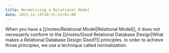 ```yaml
---
title: Normalizing a Relational Model
date: 2021-12-14T20:32:21+01:00
---
```

When you have a [[/notes/Relational Model|Relational Model]],  it does not necessarily conform to the [[/notes/Good Relational Database Design|What makes a Relational Database Design Good?]] principles. In order to achieve those principles, we use a technique called normalization.